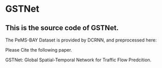 # GSTNet
## This is the source code of GSTNet.
  The PeMS-BAY Dataset is provided by DCRNN, and preprocessed here: 

Please Cite the following paper.

  GSTNet: Global Spatial-Temporal Network for Traffic Flow Predcition.
